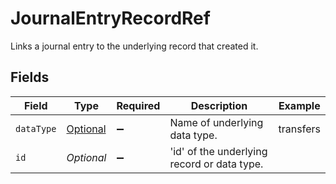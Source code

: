 # JournalEntryRecordRef

Links a journal entry to the underlying record that created it.


## Fields

| Field                                                                                           | Type                                                                                            | Required                                                                                        | Description                                                                                     | Example                                                                                         |
| ----------------------------------------------------------------------------------------------- | ----------------------------------------------------------------------------------------------- | ----------------------------------------------------------------------------------------------- | ----------------------------------------------------------------------------------------------- | ----------------------------------------------------------------------------------------------- |
| `dataType`                                                                                      | [Optional<JournalEntryRecordRefDataType>](../../models/shared/JournalEntryRecordRefDataType.md) | :heavy_minus_sign:                                                                              | Name of underlying data type.                                                                   | transfers                                                                                       |
| `id`                                                                                            | *Optional<String>*                                                                              | :heavy_minus_sign:                                                                              | 'id' of the underlying record or data type.                                                     |                                                                                                 |